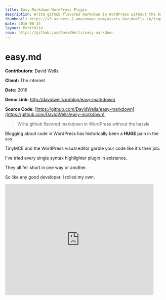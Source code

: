 ```yaml
---
title: Easy Markdown WordPress Plugin
description: Write github flavored markdown in WordPress without the hassle
thumbnail: https://s3-us-west-2.amazonaws.com/assets.davidwells.io/legacy/2016/05/easy-md.png
date: 2016-05-14
layout: Portfolio
repo: https://github.com/DavidWells/easy-markdown
---
```


# easy.md

**Contributors:** David Wells

**Client:** The internet

**Date:** 2016

**Demo Link:** <a href="http://davidwells.io/blog/easy-markdown/">http://davidwells.io/blog/easy-markdown/</a>

**Source Code:** [https://github.com/DavidWells/easy-markdown](https://github.com/DavidWells/easy-markdown)

> Write github flavored markdown in WordPress without the hassle

Blogging about code in WordPress has historically been a **HUGE** pain in the ass.

TinyMCE and the WordPress visual editor garble your code like it's their job.

I've tried every single syntax highlighter plugin in existence.

They all fell short in one way or another.

So like any good developer. I rolled my own.

<iframe src="https://www.youtube.com/embed/dRMow19g0VU?ecver=2" width="480" height="360" frameborder="0" allowfullscreen></iframe>
